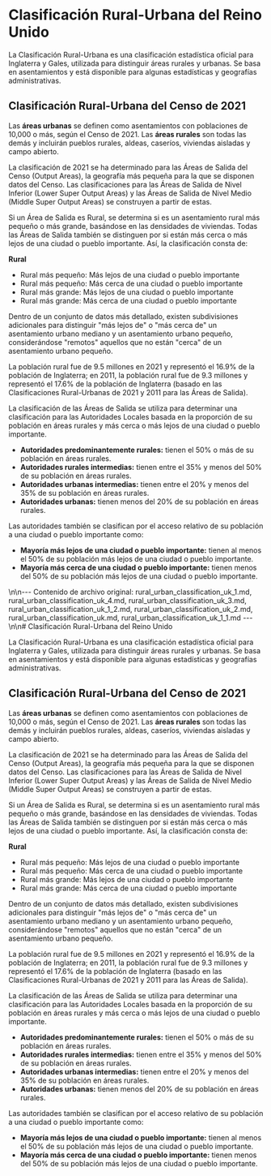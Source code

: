 # Clasificación Rural-Urbana del Reino Unido

La Clasificación Rural-Urbana es una clasificación estadística oficial para Inglaterra y Gales, utilizada para distinguir áreas rurales y urbanas. Se basa en asentamientos y está disponible para algunas estadísticas y geografías administrativas.

## Clasificación Rural-Urbana del Censo de 2021

Las **áreas urbanas** se definen como asentamientos con poblaciones de 10,000 o más, según el Censo de 2021. Las **áreas rurales** son todas las demás y incluirán pueblos rurales, aldeas, caseríos, viviendas aisladas y campo abierto.

La clasificación de 2021 se ha determinado para las Áreas de Salida del Censo (Output Areas), la geografía más pequeña para la que se disponen datos del Censo. Las clasificaciones para las Áreas de Salida de Nivel Inferior (Lower Super Output Areas) y las Áreas de Salida de Nivel Medio (Middle Super Output Areas) se construyen a partir de estas.

Si un Área de Salida es Rural, se determina si es un asentamiento rural más pequeño o más grande, basándose en las densidades de viviendas. Todas las Áreas de Salida también se distinguen por si están más cerca o más lejos de una ciudad o pueblo importante. Así, la clasificación consta de:

**Rural**

*   Rural más pequeño: Más lejos de una ciudad o pueblo importante
*   Rural más pequeño: Más cerca de una ciudad o pueblo importante
*   Rural más grande: Más lejos de una ciudad o pueblo importante
*   Rural más grande: Más cerca de una ciudad o pueblo importante

Dentro de un conjunto de datos más detallado, existen subdivisiones adicionales para distinguir "más lejos de" o "más cerca de" un asentamiento urbano mediano y un asentamiento urbano pequeño, considerándose "remotos" aquellos que no están "cerca" de un asentamiento urbano pequeño.

La población rural fue de 9.5 millones en 2021 y representó el 16.9% de la población de Inglaterra; en 2011, la población rural fue de 9.3 millones y representó el 17.6% de la población de Inglaterra (basado en las Clasificaciones Rural-Urbanas de 2021 y 2011 para las Áreas de Salida).

La clasificación de las Áreas de Salida se utiliza para determinar una clasificación para las Autoridades Locales basada en la proporción de su población en áreas rurales y más cerca o más lejos de una ciudad o pueblo importante.

*   **Autoridades predominantemente rurales:** tienen el 50% o más de su población en áreas rurales.
*   **Autoridades rurales intermedias:** tienen entre el 35% y menos del 50% de su población en áreas rurales.
*   **Autoridades urbanas intermedias:** tienen entre el 20% y menos del 35% de su población en áreas rurales.
*   **Autoridades urbanas:** tienen menos del 20% de su población en áreas rurales.

Las autoridades también se clasifican por el acceso relativo de su población a una ciudad o pueblo importante como:

*   **Mayoría más lejos de una ciudad o pueblo importante:** tienen al menos el 50% de su población más lejos de una ciudad o pueblo importante.
*   **Mayoría más cerca de una ciudad o pueblo importante:** tienen menos del 50% de su población más lejos de una ciudad o pueblo importante.



\n\n--- Contenido de archivo original: rural_urban_classification_uk_1.md, rural_urban_classification_uk_4.md, rural_urban_classification_uk_3.md, rural_urban_classification_uk_1_2.md, rural_urban_classification_uk_2.md, rural_urban_classification_uk.md, rural_urban_classification_uk_1_1.md ---\n\n# Clasificación Rural-Urbana del Reino Unido

La Clasificación Rural-Urbana es una clasificación estadística oficial para Inglaterra y Gales, utilizada para distinguir áreas rurales y urbanas. Se basa en asentamientos y está disponible para algunas estadísticas y geografías administrativas.

## Clasificación Rural-Urbana del Censo de 2021

Las **áreas urbanas** se definen como asentamientos con poblaciones de 10,000 o más, según el Censo de 2021. Las **áreas rurales** son todas las demás y incluirán pueblos rurales, aldeas, caseríos, viviendas aisladas y campo abierto.

La clasificación de 2021 se ha determinado para las Áreas de Salida del Censo (Output Areas), la geografía más pequeña para la que se disponen datos del Censo. Las clasificaciones para las Áreas de Salida de Nivel Inferior (Lower Super Output Areas) y las Áreas de Salida de Nivel Medio (Middle Super Output Areas) se construyen a partir de estas.

Si un Área de Salida es Rural, se determina si es un asentamiento rural más pequeño o más grande, basándose en las densidades de viviendas. Todas las Áreas de Salida también se distinguen por si están más cerca o más lejos de una ciudad o pueblo importante. Así, la clasificación consta de:

**Rural**

*   Rural más pequeño: Más lejos de una ciudad o pueblo importante
*   Rural más pequeño: Más cerca de una ciudad o pueblo importante
*   Rural más grande: Más lejos de una ciudad o pueblo importante
*   Rural más grande: Más cerca de una ciudad o pueblo importante

Dentro de un conjunto de datos más detallado, existen subdivisiones adicionales para distinguir "más lejos de" o "más cerca de" un asentamiento urbano mediano y un asentamiento urbano pequeño, considerándose "remotos" aquellos que no están "cerca" de un asentamiento urbano pequeño.

La población rural fue de 9.5 millones en 2021 y representó el 16.9% de la población de Inglaterra; en 2011, la población rural fue de 9.3 millones y representó el 17.6% de la población de Inglaterra (basado en las Clasificaciones Rural-Urbanas de 2021 y 2011 para las Áreas de Salida).

La clasificación de las Áreas de Salida se utiliza para determinar una clasificación para las Autoridades Locales basada en la proporción de su población en áreas rurales y más cerca o más lejos de una ciudad o pueblo importante.

*   **Autoridades predominantemente rurales:** tienen el 50% o más de su población en áreas rurales.
*   **Autoridades rurales intermedias:** tienen entre el 35% y menos del 50% de su población en áreas rurales.
*   **Autoridades urbanas intermedias:** tienen entre el 20% y menos del 35% de su población en áreas rurales.
*   **Autoridades urbanas:** tienen menos del 20% de su población en áreas rurales.

Las autoridades también se clasifican por el acceso relativo de su población a una ciudad o pueblo importante como:

*   **Mayoría más lejos de una ciudad o pueblo importante:** tienen al menos el 50% de su población más lejos de una ciudad o pueblo importante.
*   **Mayoría más cerca de una ciudad o pueblo importante:** tienen menos del 50% de su población más lejos de una ciudad o pueblo importante.

